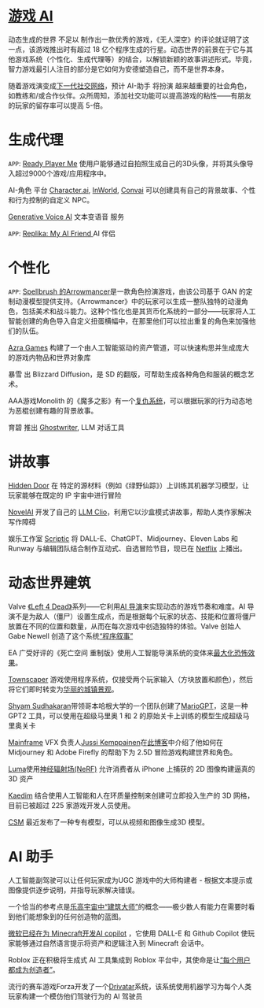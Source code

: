 # [游戏 AI](https://a16z.com/2023/07/19/the-neverending-game-how-ai-will-create-a-new-category-of-games/)

动态生成的世界 不足以 制作出一款优秀的游戏，《无人深空》的评论就证明了这一点，该游戏推出时有超过 18 亿个程序生成的行星。动态世界的前景在于它与其他游戏系统（个性化、​​生成代理等）的结合，以解锁新颖的故事讲述形式。毕竟，智力游戏最引人注目的部分是它如何为安德塑造自己，而不是世界本身。

随着游戏演变成[下一代社交网络](https://a16z.com/2019/10/16/trends-revolutionizing-games/)，预计 AI-助手 将扮演 越来越重要的社会角色，如教练和/或合作伙伴。众所周知，添加社交功能可以提高游戏的粘性——有朋友的玩家的留存率可以提高 5-倍。

# 生成代理

`APP`: [Ready Player Me](https://readyplayer.me/) 使用户能够通过自拍照生成自己的3D头像，并将其头像导入超过9000个游戏/应用程序中。

AI-角色 平台 [Character.ai](https://beta.character.ai/), [InWorld](https://www.inworld.ai/), [Convai](https://www.convai.com/) 可以创建具有自己的背景故事、个性和行为控制的自定义 NPC。

[Generative Voice AI](https://elevenlabs.io/) 文本变语音 服务

`APP`: [Replika: My AI Friend ](https://replika.com/) AI 伴侣

# 个性化

`APP`: [Spellbrush 的Arrowmancer](https://www.arrowmancer.com/)是一款角色扮演游戏，由该公司基于 GAN 的定制动漫模型提供支持。《Arrowmancer》中的玩家可以生成一整队独特的动漫角色，包括美术和战斗能力。这种个性化也是其货币化系统的一部分——玩家将人工智能创建的角色导入自定义扭蛋横幅中，在那里他们可以拉出重复的角色来加强他们的队伍。

[Azra Games](https://www.azragames.com/) 构建了一个由人工智能驱动的资产管道，可以快速构思并生成庞大的游戏内物品和世界对象库

暴雪 出 Blizzard Diffusion，是 SD 的翻版，可帮助生成各种角色和服装的概念艺术。

AAA游戏Monolith 的《魔多之影》有一个[复仇​​系统](https://gamerant.com/middle-earth-shadow-of-mordor-nemesis-system-character-development-good/)，可以根据玩家的行为动态地为恶棍创建有趣的背景故事。

育碧 推出 [Ghostwriter](https://news.ubisoft.com/en-us/article/7Cm07zbBGy4Xml6WgYi25d/the-convergence-of-ai-and-creativity-introducing-ghostwriter), LLM 对话工具

# 讲故事

[Hidden Door](https://www.hiddendoor.co/) 在 特定的源材料（例如《绿野仙踪》）上训练其机器学习模型，让玩家能够在既定的 IP 宇宙中进行冒险

[NovelAI](https://novelai.net/) 开发了自己的 [LLM Clio](https://blog.novelai.net/a-new-model-clio-is-coming-to-opus-ef4e2457c601)，利用它以沙盒模式讲故事，帮助人类作家解决写作障碍

娱乐工作室 [Scriptic](https://www.scriptic.com/) 将 DALL-E、ChatGPT、Midjourney、Eleven Labs 和 Runway 与编辑团队结合制作互动式、自选冒险节目，现已在 [Netflix](https://help.netflix.com/en/node/128212) 上播出。

# 动态世界建筑

Valve [《Left 4 Dead》](https://en.wikipedia.org/wiki/Left_4_Dead)系列——它利用[AI 导演](https://left4dead.fandom.com/wiki/The_Director)来实现动态的游戏节奏和难度。AI 导演不是为敌人（僵尸）设置生成点，而是根据每个玩家的状态、技能和位置将僵尸放置在不同的位置和数量，从而在每次游戏中创造独特的体验。Valve 创始人 Gabe Newell 创造了这个系统[“程序叙事”](https://archive.ph/20120909153756/http:/www.next-gen.biz/opinion/gabe-newell-writes-edge)

EA 广受好评的《死亡空间 重制版》使用人工智能导演系统的变体来[最大化恐怖效果](https://www.ea.com/games/dead-space/dead-space/news/inside-dead-space-4-the-intensity-director?isLocalized=true)。

[Townscaper](https://www.townscapergame.com/) 游戏使用程序系统，仅接受两个玩家输入（方块放置和颜色），然后将它们即时转变为[华丽的城镇景观](https://www.youtube.com/watch?v=QtVkteAS15M)。

[Shyam Sudhakaran](https://shyamsn97.github.io/)带领哥本哈根大学的一个团队创建了[MarioGPT](https://arxiv.org/pdf/2302.05981.pdf)，这是一种 GPT2 工具，可以使用在超级马里奥 1 和 2 的原始关卡上训练的模型生成超级马里奥关卡

[Mainframe](https://themainframe.com/en/) VFX 负责人[Jussi Kemppainen](https://www.jkemppainen.com/)在[此博客](https://echoesofsomewhere.com/)中介绍了他如何在 Midjourney 和 Adob​​e Firefly 的帮助下为 2.5D 冒险游戏构建世界和角色。

[Luma](https://lumalabs.ai/)使用[神经辐射场(NeRF)](https://datagen.tech/guides/synthetic-data/neural-radiance-field-nerf/) 允许消费者从 iPhone 上捕获的 2D 图像构建逼真的 3D 资产

[Kaedim](https://www.kaedim3d.com/) 结合使用人工智能和人在环质量控制来创建可立即投入生产的 3D 网格，目前已被超过 225 家游戏开发人员使用。

[CSM](https://www.csm.ai/any-image-to-3d) 最近发布了一种专有模型，可以从视频和图像生成3D 模型。

# AI 助手

人工智能副驾驶可以让任何玩家成为UGC 游戏中的大师构建者 - 根据文本提示或图像提供逐步说明，并指导玩家解决错误。

一个恰当的参考点是[乐高宇宙中“建筑大师”](https://thelegomovie.fandom.com/wiki/Master_Builders)的概念——极少数人有能力在需要时看到他们能想象到的任何创造物的蓝图。 

[微软已经在为 Minecraft开发AI copilot](https://twitter.com/_h0x0d_/status/1626610075459809285?s=20) ，它使用 DALL-E 和 Github Copilot 使玩家能够通过自然语言提示将资产和逻辑注入到 Minecraft 会话中。

Roblox 正在积极将生成式 AI 工具集成到 Roblox 平台中，其使命是让[“每个用户都成为创造者”](https://blog.roblox.com/2023/02/generative-ai-roblox-vision-future-creation/)。

流行的赛车游戏Forza开发了一个[Drivatar](https://support.forzamotorsport.net/hc/en-us/articles/360005302934-Drivatars)系统，该系统使用机器学习为每个人类玩家构建一个模仿他们驾驶行为的 AI 驾驶员